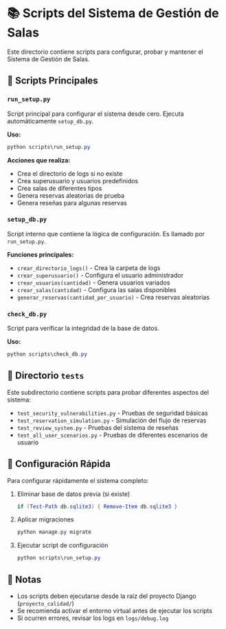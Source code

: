# 📚 Scripts del Sistema de Gestión de Salas

Este directorio contiene scripts para configurar, probar y mantener el Sistema de Gestión de Salas.

## 🔧 Scripts Principales

### `run_setup.py`
Script principal para configurar el sistema desde cero. Ejecuta automáticamente `setup_db.py`.

**Uso:**
```powershell
python scripts\run_setup.py
```

**Acciones que realiza:**
- Crea el directorio de logs si no existe
- Crea superusuario y usuarios predefinidos
- Crea salas de diferentes tipos
- Genera reservas aleatorias de prueba
- Genera reseñas para algunas reservas

### `setup_db.py`
Script interno que contiene la lógica de configuración. Es llamado por `run_setup.py`.

**Funciones principales:**
- `crear_directorio_logs()` - Crea la carpeta de logs
- `crear_superusuario()` - Configura el usuario administrador
- `crear_usuarios(cantidad)` - Genera usuarios variados
- `crear_salas(cantidad)` - Configura las salas disponibles
- `generar_reservas(cantidad_por_usuario)` - Crea reservas aleatorias

### `check_db.py`
Script para verificar la integridad de la base de datos.

**Uso:**
```powershell
python scripts\check_db.py
```

## 📁 Directorio `tests`

Este subdirectorio contiene scripts para probar diferentes aspectos del sistema:

- `test_security_vulnerabilities.py` - Pruebas de seguridad básicas
- `test_reservation_simulation.py` - Simulación del flujo de reservas
- `test_review_system.py` - Pruebas del sistema de reseñas
- `test_all_user_scenarios.py` - Pruebas de diferentes escenarios de usuario

## 🚀 Configuración Rápida

Para configurar rápidamente el sistema completo:

1. Eliminar base de datos previa (si existe)
   ```powershell
   if (Test-Path db.sqlite3) { Remove-Item db.sqlite3 }
   ```

2. Aplicar migraciones
   ```powershell
   python manage.py migrate
   ```

3. Ejecutar script de configuración
   ```powershell
   python scripts\run_setup.py
   ```

## 📝 Notas

- Los scripts deben ejecutarse desde la raíz del proyecto Django (`proyecto_calidad/`)
- Se recomienda activar el entorno virtual antes de ejecutar los scripts
- Si ocurren errores, revisar los logs en `logs/debug.log`